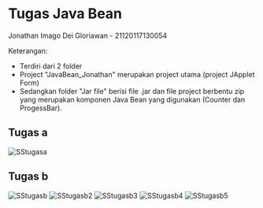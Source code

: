 # Tugas Java Bean
Jonathan Imago Dei Gloriawan - 21120117130054

Keterangan:
- Terdiri dari 2 folder
- Project "JavaBean_Jonathan" merupakan project utama (project JApplet Form)
- Sedangkan folder "Jar file" berisi file .jar dan file project berbentu zip yang merupakan komponen Java Bean yang digunakan (Counter dan ProgessBar).

## Tugas a
![SStugasa](https://user-images.githubusercontent.com/58509960/82048690-47851980-96df-11ea-8d61-5eaa427c93e8.jpg)

## Tugas b
![SStugasb](https://user-images.githubusercontent.com/58509960/82048693-47851980-96df-11ea-8846-2ff1c9763673.jpg)
![SStugasb2](https://user-images.githubusercontent.com/58509960/82048696-481db000-96df-11ea-9686-ac155e016f4c.jpg)
![SStugasb3](https://user-images.githubusercontent.com/58509960/82048697-48b64680-96df-11ea-8d91-42a247fd4fed.jpg)
![SStugasb4](https://user-images.githubusercontent.com/58509960/82048681-448a2900-96df-11ea-8b38-2675ba070c59.jpg)
![SStugasb5](https://user-images.githubusercontent.com/58509960/82048687-46ec8300-96df-11ea-9b92-661f4b64df92.jpg)
